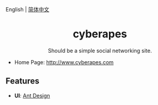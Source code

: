 English | [简体中文](./README.zh-CN.md)
<h1 align="center">cyberapes</h1>

<div align="center">

Should be a simple social networking site.

</div>

- Home Page: http://www.cyberapes.com

## Features

-  **UI**: [Ant Design](http://ant.design/)
